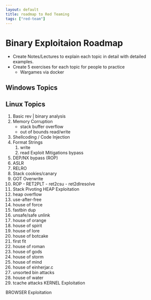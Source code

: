```yaml
---
layout: default
title: roadmap to Red Teaming
tags: ["red-team"]
---
```


# Binary Exploitaion Roadmap

- Create Notes/Lectures to explain each topic in detail with detailed examples. 
- Create 5 exercises for each topic for people to practice 
	- Wargames via docker
## Windows Topics

## Linux Topics

1. Basic rev | binary analysis 
2. Memory Corruption 
	- stack buffer overflow
	- out of bounds read/write
3. Shellcoding / Code Injection
4. Format Strings
	1. write
	2. read
 Exploit Mitigations bypass
5. DEP/NX bypass (ROP)
6. ASLR
7. RELRO
8. Stack cookies/canary
9. GOT Overwrite
10.  ROP 
	- RET2PLT
	- ret2csu
	- ret2dlresolve
11. Stack Pivoting
HEAP Exploitation
12. heap overflow
13. use-after-free
14. house of force
15. fastbin dup
16. unsafe/safe unlink
17. house of orange
18. house of spirit
19. house of lore
20. house of botcake
21. first fit
22. house of roman
23. house of gods
24. house of storm
25. house of mind
26. house of einherjar.c
27. unsorted bin attacks
28. house of water
29. tcache attacks
KERNEL Exploitation

BROWSER Exploitation

